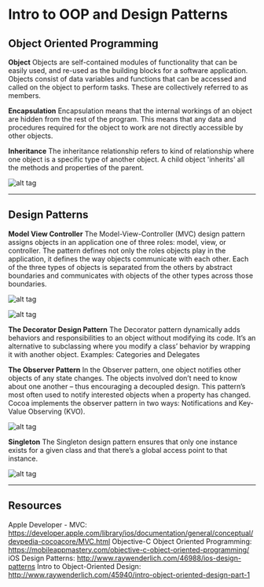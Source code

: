 Intro to OOP and Design Patterns
=========

Object Oriented Programming
--------

**Object**
Objects are self-contained modules of functionality that can be easily used, and re-used as the building blocks for a software application. Objects consist of data variables and functions that can be accessed and called on the object to perform tasks. These are collectively referred to as members.

**Encapsulation**
Encapsulation means that the internal workings of an object are hidden from the rest of the program. This means that any data and procedures required for the object to work are not directly accessible by other objects.

**Inheritance**
The inheritance relationship refers to kind of relationship where one object is a specific type of another object. A child object 'inherits' all the methods and properties of the parent.

![alt tag](https://developer.apple.com/library/ios/documentation/general/conceptual/Devpedia-CocoaApp/Art/responder.jpg "Inheritance")



---

Design Patterns
--------

**Model View Controller**
The Model-View-Controller (MVC) design pattern assigns objects in an application one of three roles: model, view, or controller. The pattern defines not only the roles objects play in the application, it defines the way objects communicate with each other. Each of the three types of objects is separated from the others by abstract boundaries and communicates with objects of the other types across those boundaries. 

![alt tag](https://developer.apple.com/library/ios/documentation/general/conceptual/devpedia-cocoacore/Art/model_view_controller.jpg "MVC")

![alt tag](https://developer.apple.com/library/ios/documentation/general/conceptual/devpedia-cocoacore/Art/controller_object.jpg "MVC")


**The Decorator Design Pattern**
The Decorator pattern dynamically adds behaviors and responsibilities to an object without modifying its code. It’s an alternative to subclassing where you modify a class’ behavior by wrapping it with another object. Examples: Categories and Delegates

**The Observer Pattern**
In the Observer pattern, one object notifies other objects of any state changes. The objects involved don’t need to know about one another – thus encouraging a decoupled design. This pattern’s most often used to notify interested objects when a property has changed. Cocoa implements the observer pattern in two ways: Notifications and Key-Value Observing (KVO).

![alt tag](https://developer.apple.com/library/ios/documentation/general/conceptual/devpedia-cocoacore/Art/kvo.jpg "KVO")


**Singleton**
The Singleton design pattern ensures that only one instance exists for a given class and that there’s a global access point to that instance.

![alt tag](https://developer.apple.com/library/ios/documentation/general/conceptual/devpedia-cocoacore/Art/singleton.jpg "Singleton")



---

Resources
--------

Apple Developer - MVC: https://developer.apple.com/library/ios/documentation/general/conceptual/devpedia-cocoacore/MVC.html
Objective-C Object Oriented Programming: https://mobileappmastery.com/objective-c-object-oriented-programming/
iOS Design Patterns: http://www.raywenderlich.com/46988/ios-design-patterns
Intro to Object-Oriented Design: http://www.raywenderlich.com/45940/intro-object-oriented-design-part-1

